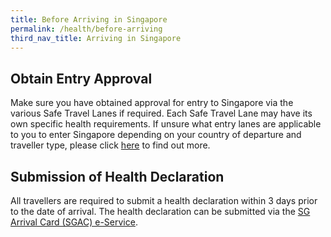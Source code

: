 ```yaml
---
title: Before Arriving in Singapore
permalink: /health/before-arriving
third_nav_title: Arriving in Singapore
---
```


## Obtain Entry Approval

Make sure you have obtained approval for entry to Singapore via the various Safe Travel Lanes if required. Each Safe Travel Lane may have its own specific health requirements. If unsure what entry lanes are applicable to you to enter Singapore depending on your country of departure and traveller type, please click [here](/arriving/overview) to find out more.

## Submission of Health Declaration

All travellers are required to submit a health declaration within 3 days prior to the date of arrival. The health declaration can be submitted via the [SG Arrival Card (SGAC) e-Service](https://eservices.ica.gov.sg/sgarrivalcard/).


